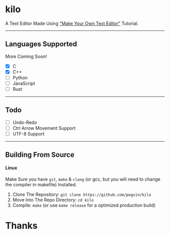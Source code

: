 # kilo
A Text Editor Made Using ["Make Your Own Text Editor"](https://viewsourcecode.org/snaptoken/kilo/) Tutorial.

---
## Languages Supported
More Coming Soon!
- [x] C
- [x] C++
- [ ] Python
- [ ] JavaScript
- [ ] Rust

---
## Todo
- [ ] Undo-Redo
- [ ] Ctrl Arrow Movement Support
- [ ] UTF-8 Support

---
## Building From Source
#### Linux
Make Sure you have `git`, `make` & `clang` (or gcc, but you will need to change the compiler in makefile) Installed.
1. Clone The Repository: `git clone https://github.com/pegvin/kilo`
2. Move Into The Repo Directory: `cd kilo`
3. Compile: `make` (or use `make release` for a optimized production build)

# Thanks
